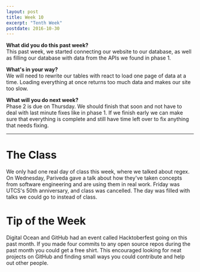 ```yaml
---
layout: post
title: Week 10
excerpt: "Tenth Week"
postdate: 2016-10-30
---
```


**What did you do this past week?**  
This past week, we started connecting our website to our database, as well as filling our database with data from the APIs we found in phase 1.

**What's in your way?**  
We will need to rewrite our tables with react to load one page of data at a time. Loading everything at once returns too much data and makes our site too slow.

**What will you do next week?**  
Phase 2 is due on Thursday. We should finish that soon and not have to deal with last minute fixes like in phase 1. If we finish early we can make sure that everything is complete and still have time left over to fix anything that needs fixing.

***

# The Class
We only had one real day of class this week, where we talked about regex. On Wednesday, Pariveda gave a talk about how they've taken concepts from software engineering and are using them in real work. Friday was UTCS's 50th anniversary, and class was cancelled. The day was filled with talks we could go to instead of class.  

# Tip of the Week  
Digital Ocean and GitHub had an event called Hacktoberfest going on this past month. If you made four commits to any open source repos during the past month you could get a free shirt. This encouraged looking for neat projects on GitHub and finding small ways you could contribute and help out other people.
